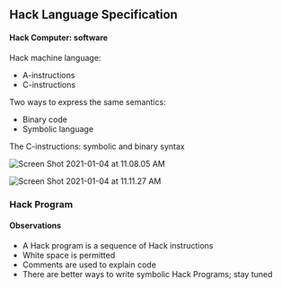 ## Hack Language Specification

#### Hack Computer: software



Hack machine language:

- A-instructions
- C-instructions





Two ways to express the same semantics:

- Binary code
- Symbolic language





The C-instructions: symbolic and binary syntax

![Screen Shot 2021-01-04 at 11.08.05 AM](https://loyioblog.oss-cn-beijing.aliyuncs.com/LoyioBlog/202101049VJN5d.png)

![Screen Shot 2021-01-04 at 11.11.27 AM](https://loyioblog.oss-cn-beijing.aliyuncs.com/LoyioBlog/20210104kf35BA.png)



### Hack Program

#### Observations

- A Hack program is a sequence of Hack instructions
- White space is permitted
- Comments are used to explain code
- There are better ways to write symbolic Hack Programs; stay tuned

